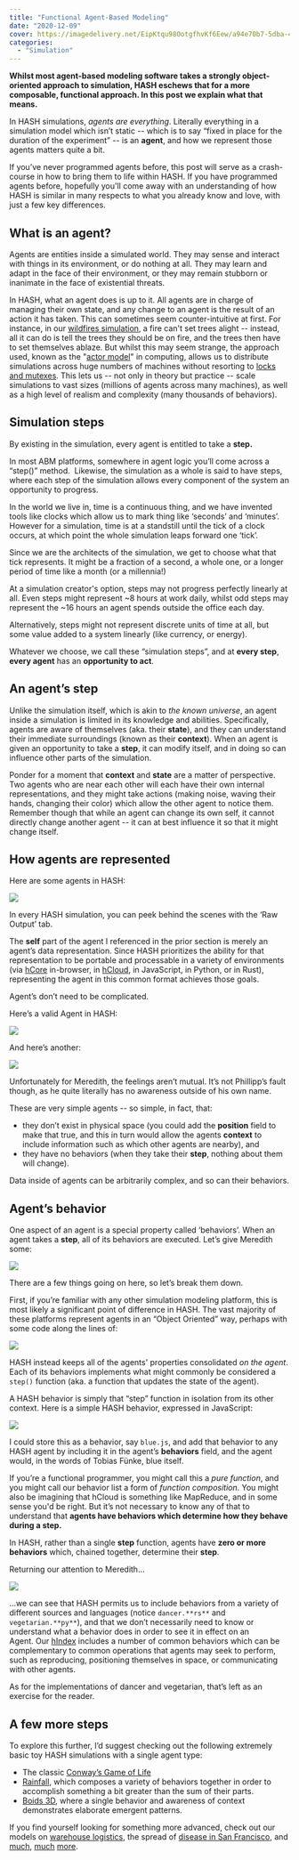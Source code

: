 ```yaml
---
title: "Functional Agent-Based Modeling"
date: "2020-12-09"
cover: https://imagedelivery.net/EipKtqu98OotgfhvKf6Eew/a94e70b7-5dba-47e6-beb6-244c5ce9f900/public
categories: 
  - "Simulation"
---
```


**Whilst most agent-based modeling software takes a strongly object-oriented approach to simulation, HASH eschews that for a more composable, functional approach. In this post we explain what that means.**

In HASH simulations, _agents are everything_. Literally everything in a simulation model which isn’t static -- which is to say “fixed in place for the duration of the experiment” -- is an **agent**, and how we represent those agents matters quite a bit.

If you’ve never programmed agents before, this post will serve as a crash-course in how to bring them to life within HASH. If you have programmed agents before, hopefully you'll come away with an understanding of how HASH is similar in many respects to what you already know and love, with just a few key differences.

## **What is an agent?**

Agents are entities inside a simulated world. They may sense and interact with things in its environment, or do nothing at all. They may learn and adapt in the face of their environment, or they may remain stubborn or inanimate in the face of existential threats.

In HASH, what an agent does is up to it. All agents are in charge of managing their own state, and any change to an agent is the result of an action it has taken. This can sometimes seem counter-intuitive at first. For instance, in our [wildfires simulation](https://hash.ai/@hash/wildfires-regrowth), a fire can't set trees alight -- instead, all it can do is tell the trees they should be on fire, and the trees then have to set themselves ablaze. But whilst this may seem strange, the approach used, known as the "[actor model](https://hash.ai/glossary/actor-model)" in computing, allows us to distribute simulations across huge numbers of machines without resorting to [locks and mutexes](https://en.wikipedia.org/wiki/Lock_(computer_science)). This lets us -- not only in theory but practice -- scale simulations to vast sizes (millions of agents across many machines), as well as a high level of realism and complexity (many thousands of behaviors).

## **Simulation steps**

By existing in the simulation, every agent is entitled to take a **step.**

In most ABM platforms, somewhere in agent logic you’ll come across a “step()” method.  Likewise, the simulation as a whole is said to have steps, where each step of the simulation allows every component of the system an opportunity to progress.

In the world we live in, time is a continuous thing, and we have invented tools like clocks which allow us to mark thing like ‘seconds’ and ‘minutes’. However for a simulation, time is at a standstill until the tick of a clock occurs, at which point the whole simulation leaps forward one ‘tick’.

Since we are the architects of the simulation, we get to choose what that tick represents. It might be a fraction of a second, a whole one, or a longer period of time like a month (or a millennia!)

At a simulation creator's option, steps may not progress perfectly linearly at all. Even steps might represent ~8 hours at work daily, whilst odd steps may represent the ~16 hours an agent spends outside the office each day.

Alternatively, steps might not represent discrete units of time at all, but some value added to a system linearly (like currency, or energy).

Whatever we choose, we call these “simulation steps”, and at **every step**, **every agent** has an **opportunity to act**.

## **An agent’s step**

Unlike the simulation itself, which is akin to _the known universe_, an agent inside a simulation is limited in its knowledge and abilities. Specifically, agents are aware of themselves (aka. their **state**), and they can understand their immediate surroundings (known as their **context**). When an agent is given an opportunity to take a **step**, it can modify itself, and in doing so can influence other parts of the simulation.

Ponder for a moment that **context** and **state** are a matter of perspective. Two agents who are near each other will each have their own internal representations, and they might take actions (making noise, waving their hands, changing their color) which allow the other agent to notice them.  Remember though that while an agent can change its own self, it cannot directly change another agent -- it can at best influence it so that it might change itself.

## **How agents are represented**

Here are some agents in HASH:

![](https://imagedelivery.net/EipKtqu98OotgfhvKf6Eew/375cd1da-a33e-4690-4e9b-4b1822a31a00/public)

In every HASH simulation, you can peek behind the scenes with the ‘Raw Output’ tab.

The **self** part of the agent I referenced in the prior section is merely an agent’s data representation. Since HASH prioritizes the ability for that representation to be portable and processable in a variety of environments (via [hCore](https://hash.ai/platform/core) in-browser, in [hCloud](https://hash.ai/platform/cloud), in JavaScript, in Python, or in Rust), representing the agent in this common format achieves those goals.

Agent’s don’t need to be complicated.

Here’s a valid Agent in HASH:

![](https://imagedelivery.net/EipKtqu98OotgfhvKf6Eew/543c2655-6a27-4362-37df-d2c7cdc12600/public)

And here’s another:

![](https://imagedelivery.net/EipKtqu98OotgfhvKf6Eew/dcfbe422-53eb-4558-3070-9f0e8254eb00/public)

Unfortunately for Meredith, the feelings aren’t mutual. It’s not Phillipp’s fault though, as he quite literally has no awareness outside of his own name.

These are very simple agents -- so simple, in fact, that:

- they don’t exist in physical space (you could add the **position** field to make that true, and this in turn would allow the agents **context** to include information such as which other agents are nearby), and
- they have no behaviors (when they take their **step**, nothing about them will change).

Data inside of agents can be arbitrarily complex, and so can their behaviors.

## **Agent’s behavior**

One aspect of an agent is a special property called ‘behaviors’. When an agent takes a **step**, all of its behaviors are executed. Let’s give Meredith some:

![](https://imagedelivery.net/EipKtqu98OotgfhvKf6Eew/f64f6538-e317-46b3-75e0-eaa4a1de6200/public)

There are a few things going on here, so let’s break them down.

First, if you’re familiar with any other simulation modeling platform, this is most likely a significant point of difference in HASH. The vast majority of these platforms represent agents in an “Object Oriented” way, perhaps with some code along the lines of:

![](https://imagedelivery.net/EipKtqu98OotgfhvKf6Eew/8789b626-e69d-465b-89da-eaa68c0bcb00/public)

HASH instead keeps all of the agents' properties consolidated _on the agent_. Each of its behaviors implements what might commonly be considered a `step()` function (aka. a function that updates the state of the agent).

A HASH behavior is simply that “step” function in isolation from its other context. Here is a simple HASH behavior, expressed in JavaScript:

![](https://imagedelivery.net/EipKtqu98OotgfhvKf6Eew/6cbda21d-18d1-4add-2108-03dad7d6a800/public)

I could store this as a behavior, say `blue.js`, and add that behavior to any HASH agent by including it in the agent’s **behaviors** field, and the agent would, in the words of Tobias Fünke, blue itself. 

If you’re a functional programmer, you might call this a _pure function_, and you might call our behavior list a form of _function composition_. You might also be imagining that hCloud is something like MapReduce, and in some sense you'd be right. But it’s not necessary to know any of that to understand that **agents have behaviors which determine how they behave during a step.**

In HASH, rather than a single **step** function, agents have **zero or more behaviors** which, chained together, determine their **step**.

Returning our attention to Meredith...

![](https://imagedelivery.net/EipKtqu98OotgfhvKf6Eew/9ad0684a-d037-4f76-7856-6d201edcad00/public)

...we can see that HASH permits us to include behaviors from a variety of different sources and languages (notice `dancer.**rs**` and `vegetarian.**py**`), and that we don’t necessarily need to know or understand what a behavior does in order to see it in effect on an Agent. Our [hIndex](https://hash.ai/index) includes a number of common behaviors which can be complementary to common operations that agents may seek to perform, such as reproducing, positioning themselves in space, or communicating with other agents.

As for the implementations of dancer and vegetarian, that’s left as an exercise for the reader.

## **A few more steps**

To explore this further, I’d suggest checking out the following extremely basic toy HASH simulations with a single agent type:

- The classic [Conway’s Game of Life](https://hash.ai/@hash/conways-game-of-life) 
- [Rainfall](https://hash.ai/@hash/rainfall), which composes a variety of behaviors together in order to accomplish something a bit greater than the sum of their parts.
- [Boids 3D](https://hash.ai/@hash/boids-3d), where a single behavior and awareness of context demonstrates elaborate emergent patterns.

If you find yourself looking for something more advanced, check out our models on [warehouse logistics](https://hash.ai/@hash/warehouse-logistics), the spread of [disease in San Francisco](https://hash.ai/@hash/city-infection-model), and [much](https://hash.ai/@hash/air-defense-system), [much](https://hash.ai/@hash/traffic-intersection) [more](https://hash.ai/@hash/warehouse-conveyor1).
